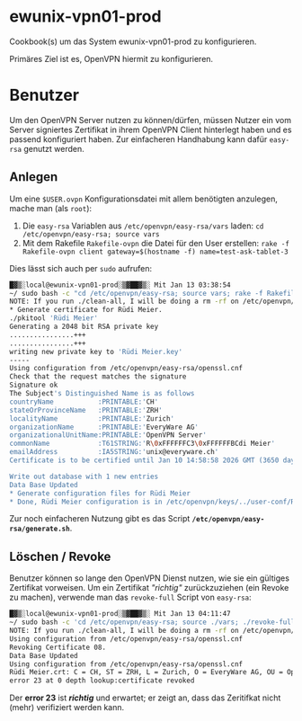 # ewunix-vpn01-prod

Cookbook(s) um das System ewunix-vpn01-prod zu konfigurieren.   

Primäres Ziel ist es, OpenVPN hiermit zu konfigurieren.

# Benutzer

Um den OpenVPN Server nutzen zu können/dürfen, müssen Nutzer ein vom Server signiertes Zertifikat in ihrem OpenVPN Client hinterlegt haben und es passend konfiguriert haben. Zur einfacheren Handhabung kann dafür `easy-rsa` genutzt werden.

## Anlegen

Um eine `$USER.ovpn` Konfigurationsdatei mit allem benötigten anzulegen, mache man (als `root`):

 1. Die `easy-rsa` Variablen aus `/etc/openvpn/easy-rsa/vars` laden: `cd /etc/openvpn/easy-rsa; source vars`
 2. Mit dem Rakefile `Rakefile-ovpn` die Datei für den User erstellen: `rake -f Rakefile-ovpn client gateway=$(hostname -f) name=test-ask-tablet-3`

Dies lässt sich auch per `sudo` aufrufen:

```bash
█▓▒░local@ewunix-vpn01-prod░▒▓██▓▒░ Mit Jan 13 03:38:54 
~/ sudo bash -c "cd /etc/openvpn/easy-rsa; source vars; rake -f Rakefile-ovpn client gateway=$(hostname -f) name='Rüdi Meier'"                      
NOTE: If you run ./clean-all, I will be doing a rm -rf on /etc/openvpn/keys
* Generate certificate for Rüdi Meier.
./pkitool 'Rüdi Meier'
Generating a 2048 bit RSA private key
................+++
................+++
writing new private key to 'Rüdi Meier.key'
-----
Using configuration from /etc/openvpn/easy-rsa/openssl.cnf
Check that the request matches the signature
Signature ok
The Subject's Distinguished Name is as follows
countryName           :PRINTABLE:'CH'
stateOrProvinceName   :PRINTABLE:'ZRH'
localityName          :PRINTABLE:'Zurich'
organizationName      :PRINTABLE:'EveryWare AG'
organizationalUnitName:PRINTABLE:'OpenVPN Server'
commonName            :T61STRING:'R\0xFFFFFFC3\0xFFFFFFBCdi Meier'
emailAddress          :IA5STRING:'unix@everyware.ch'
Certificate is to be certified until Jan 10 14:58:58 2026 GMT (3650 days)

Write out database with 1 new entries
Data Base Updated
* Generate configuration files for Rüdi Meier
* Done, Rüdi Meier configuration is in /etc/openvpn/keys/../user-conf/Rüdi Meier@ewunix-vpn01-prod.intern.ewcs.ch.ovpn
```

Zur noch einfacheren Nutzung gibt es das Script **`/etc/openvpn/easy-rsa/generate.sh`**.

## Löschen / Revoke

Benutzer können so lange den OpenVPN Dienst nutzen, wie sie ein gültiges Zertifikat vorweisen. Um ein Zertifikat *"richtig"* zurückzuziehen (ein Revoke zu machen), verwende man das `revoke-full` Script von `easy-rsa`:

```bash
█▓▒░local@ewunix-vpn01-prod░▒▓██▓▒░ Mit Jan 13 04:11:47 
~/ sudo bash -c 'cd /etc/openvpn/easy-rsa; source ./vars; ./revoke-full "Rüdi Meier"'    
NOTE: If you run ./clean-all, I will be doing a rm -rf on /etc/openvpn/keys
Using configuration from /etc/openvpn/easy-rsa/openssl.cnf
Revoking Certificate 08.
Data Base Updated
Using configuration from /etc/openvpn/easy-rsa/openssl.cnf
Rüdi Meier.crt: C = CH, ST = ZRH, L = Zurich, O = EveryWare AG, OU = OpenVPN Server, CN = R\C3\83\C2\BCdi Meier, emailAddress = unix@everyware.ch
error 23 at 0 depth lookup:certificate revoked
```

Der **error 23** ist ***richtig*** und erwartet; er zeigt an, dass das Zeritifkat nicht (mehr) verifiziert werden kann.
